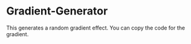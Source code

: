 # Gradient-Generator

This generates a random gradient effect. You can copy the code for the gradient.
